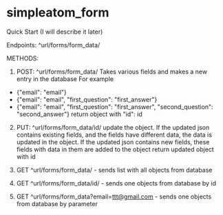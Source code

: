 # simpleatom_form

Quick Start (I will describe it later)

Endpoints:
^url/forms/form_data/

METHODS:

1. POST: ^url/forms/form_data/
Takes various fields and makes a new entry in the database
For example
- {"email": "email"}
- {"email": "email", "first_question": "first_answer"}
- {"email": "email", "first_question": "first_answer", "second_question": "second_answer"}
return object with "id": id

2. PUT: ^url/forms/form_data/id/
update the object. 
If the updated json contains existing fields, and the fields have different data, the data is updated in the object. 
If the updated json contains new fields, these fields with data in them are added to the object
return updated object with id

3. GET ^url/forms/form_data/ - sends list with all objects from database
4. GET ^url/forms/form_data/id/ - sends one objects from database by id
5. GET ^url/forms/form_data?email=ttt@gmail.com - sends one objects from database by parameter



